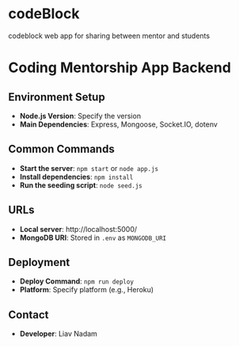 # codeBlock
codeblock web app for sharing between mentor and students
# Coding Mentorship App Backend

## Environment Setup

- **Node.js Version**: Specify the version
- **Main Dependencies**: Express, Mongoose, Socket.IO, dotenv

## Common Commands

- **Start the server**: `npm start` or `node app.js`
- **Install dependencies**: `npm install`
- **Run the seeding script**: `node seed.js`

## URLs

- **Local server**: http://localhost:5000/
- **MongoDB URI**: Stored in `.env` as `MONGODB_URI`

## Deployment

- **Deploy Command**: `npm run deploy` 
- **Platform**: Specify platform (e.g., Heroku)

## Contact

- **Developer**: Liav Nadam

